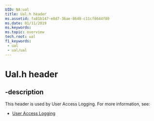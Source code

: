 ```yaml
---
UID: NA:ual
title: Ual.h header
ms.assetid: fa81b147-e0d7-36ae-8648-c11cf8644f80
ms.date: 01/11/2019
ms.keywords: 
ms.topic: overview
tech.root: ual
f1_keywords:
 - ual
 - ual/ual
---
```


# Ual.h header


## -description

This header is used by User Access Logging. For more information, see:

- [User Access Logging](../_ual/index.md)

